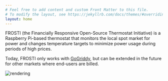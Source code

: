 ```yaml
---
# Feel free to add content and custom Front Matter to this file.
# To modify the layout, see https://jekyllrb.com/docs/themes/#overriding-theme-defaults
layout: home
---
```


FROSTI (the Financially Responsive Open-Source Thermostat Initiative) is a
Raspberry Pi-based thermostat that monitors the local spot market for power
and changes temperature targets to minimize power usage during periods of
high prices.

Today, FROSTI only works with [GoGriddy](https://www.gogriddy.com/), but can
be extended in the future for other markets where end-users are billed.

![rendering](/frosti/images/enclosure_v1_angle.png)
